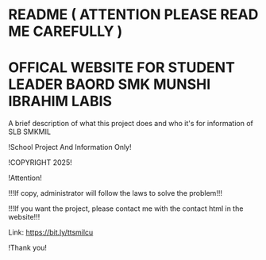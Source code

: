 # README ( ATTENTION PLEASE READ ME CAREFULLY )
# OFFICAL WEBSITE FOR STUDENT LEADER BAORD SMK MUNSHI IBRAHIM LABIS

A brief description of what this project does and who it's for information of SLB SMKMIL

!School Project And Information Only!

!COPYRIGHT 2025!

!Attention!

!!!If copy, administrator will follow the laws to solve the problem!!!

!!!If you want the project, please contact me with the contact html in the website!!!

Link: https://bit.ly/ttsmilcu

!Thank you!
